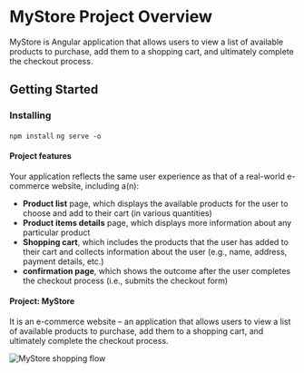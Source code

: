 # MyStore Project Overview

MyStore is Angular application that allows users to view a list of available products to purchase, add them to a shopping cart, and ultimately complete the checkout process. 

## Getting Started

### Installing

`npm install`
`ng serve -o`

#### Project features

Your application reflects the same user experience as that of a real-world e-commerce website, including a(n):

* **Product list** page, which displays the available products for the user to choose and add to their cart (in various quantities)
* **Product items details** page, which displays more information about any particular product
* **Shopping cart**, which includes the products that the user has added to their cart and collects information about the user       (e.g.,  name, address, payment details, etc.)
* **confirmation page**, which shows the outcome after the user completes the checkout process (i.e., submits the checkout form)

 
#### Project: MyStore

It is an e-commerce website – an application that allows users to view a list of available products to purchase, add them to a shopping cart, and ultimately complete the checkout process. 


![MyStore shopping flow](shoppingflow.gif)
